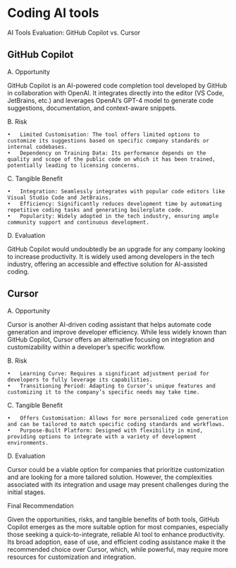 # Coding AI tools

AI Tools Evaluation: GitHub Copilot vs. Cursor

## GitHub Copilot

A. Opportunity

GitHub Copilot is an AI-powered code completion tool developed by GitHub in collaboration with OpenAI. It integrates directly into the editor (VS Code, JetBrains, etc.) and leverages OpenAI’s GPT-4 model to generate code suggestions, documentation, and context-aware snippets.

B. Risk

	•	Limited Customisation: The tool offers limited options to customize its suggestions based on specific company standards or internal codebases.
	•	Dependency on Training Data: Its performance depends on the quality and scope of the public code on which it has been trained, potentially leading to licensing concerns.

C. Tangible Benefit

	•	Integration: Seamlessly integrates with popular code editors like Visual Studio Code and JetBrains.
	•	Efficiency: Significantly reduces development time by automating repetitive coding tasks and generating boilerplate code.
	•	Popularity: Widely adopted in the tech industry, ensuring ample community support and continuous development.

D. Evaluation

GitHub Copilot would undoubtedly be an upgrade for any company looking to increase productivity. It is widely used among developers in the tech industry, offering an accessible and effective solution for AI-assisted coding.

## Cursor

A. Opportunity

Cursor is another AI-driven coding assistant that helps automate code generation and improve developer efficiency. While less widely known than GitHub Copilot, Cursor offers an alternative focusing on integration and customizability within a developer’s specific workflow.

B. Risk

	•	Learning Curve: Requires a significant adjustment period for developers to fully leverage its capabilities.
	•	Transitioning Period: Adapting to Cursor’s unique features and customizing it to the company’s specific needs may take time.

C. Tangible Benefit

	•	Offers Customisation: Allows for more personalized code generation and can be tailored to match specific coding standards and workflows.
	•	Purpose-Built Platform: Designed with flexibility in mind, providing options to integrate with a variety of development environments.

D. Evaluation

Cursor could be a viable option for companies that prioritize customization and are looking for a more tailored solution. However, the complexities associated with its integration and usage may present challenges during the initial stages.

Final Recommendation

Given the opportunities, risks, and tangible benefits of both tools, GitHub Copilot emerges as the more suitable option for most companies, especially those seeking a quick-to-integrate, reliable AI tool to enhance productivity. Its broad adoption, ease of use, and efficient coding assistance make it the recommended choice over Cursor, which, while powerful, may require more resources for customization and integration.
